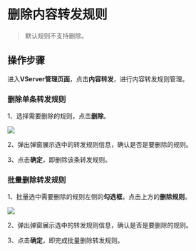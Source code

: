 

# 删除内容转发规则

> 默认规则不支持删除。


## 操作步骤

进入**VServer管理页面**，点击**内容转发**，进行内容转发规则管理。

### 删除单条转发规则

1、选择需要删除的规则，点击**删除**。

![](https://static.ucloud.cn/1794b095a27547fc8fa9139273469fa2.png)

2、弹出弹窗展示选中的转发规则信息，确认是否是要删除的规则。

3、点击**确定**，即删除该条转发规则。

### 批量删除转发规则

1、批量选中需要删除的规则左侧的**勾选框**，点击上方的**删除规则**。

![](https://static.ucloud.cn/572f8e7ee3844e838ca1b861171e7f65.png)

2、弹出弹窗展示选中的转发规则信息，确认是否是要删除的规则。

3、点击**确定**，即完成批量删除转发规则。

